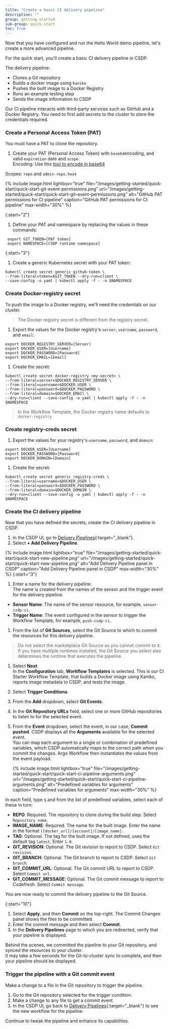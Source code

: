```yaml
---
title: "Create a basic CI delivery pipeline"
description: ""
group: getting-started
sub-group: quick-start
toc: true
---
```


Now that you have configured and run the Hello World demo pipeline, let's create a more advanced pipeline.  

For the quick start, you'll create a basic CI delivery pipeline in CSDP.  

The delivery pipeline:  
* Clones a Git repository
* Builds a docker image using `kaniko`
* Pushes the built image to a Docker Registry
* Runs an example testing step
* Sends the image information to CSDP

Our CI pipeline interacts with third-party services such as GitHub and a Docker Registry. You need to first add secrets to the cluster to store the credentials required. 


### Create a Personal Access Token (PAT)
You must have a PAT to clone the repository. 

1. Create your PAT (Personal Access Token) with `base64`encoding, and valid `expiration` date and `scope`.  
  Encoding: Use this [tool to encode in base64](https://www.base64encode.net/)  

  Scopes: `repo` and `admin-repo.hook`
  
  {% include 
   image.html 
   lightbox="true" 
   file="/images/getting-started/quick-start/quick-start-git-event-permissions.png" 
   url="/images/getting-started/quick-start/quick-start-git-event-permissions.png" 
   alt="GitHub PAT permissions for CI pipeline" 
   caption="GitHub PAT permissions for CI pipeline"
   max-width="30%" 
   %}  

{:start="2"}
1. Define your PAT and namespace by replacing the values in these commands:
  ```
   export GIT_TOKEN=[PAT token]
   export NAMESPACE=[CSDP runtime namespace]
  ```
{:start="3"} 
1. Create a generic Kubernetes secret with your PAT token:
  ```
  kubectl create secret generic github-token \
  --from-literal=token=$GIT_TOKEN --dry-run=client \
  --save-config -o yaml | kubectl apply -f - -n $NAMESPACE
  ```

### Create Docker-registry secret
To push the image to a Docker registry, we'll need the credentials on our cluster.
> The Docker registry secret is different from the registry secret.

1. Export the values for the Docker registry's `server`, `username`, `password`, and `email`:
  
  ```
  export DOCKER_REGISTRY_SERVER=[Server]
  export DOCKER_USER=[Username]
  export DOCKER_PASSWORD=[Password]
  export DOCKER_EMAIL=[Email]
  ```
1. Create the secret: 
  
  ``` 
  kubectl create secret docker-registry <my-secret> \
  --from-literal=server=$DOCKER_REGISTRY_SERVER \
  --from-literal=username=$DOCKER_USER \
  --from-literal=password=$DOCKER_PASSWORD \
  --from-literal=domain=$DOCKER_EMAIl \
  --dry-run=client --save-config -o yaml | kubectl apply -f - -n $NAMESPACE
  ```
 > In the Workflow Template, the Docker registry name defaults to `docker-registry`


### Create registry-creds secret


1. Export the values for your registry's `username`, `password`, and `domain`:
  ```
  export DOCKER_USER=[Username]
  export DOCKER_PASSWORD=[Password]
  export DOCKER_DOMAIN=[Domain]
  ```
1. Create the secret:
  ```
  kubectl create secret generic registry-creds \
  --from-literal=username=$DOCKER_USER \
  --from-literal=password=$DOCKER_PASSWORD \
  --from-literal=domain=$DOCKER_DOMAIN \
  --dry-run=client --save-config -o yaml | kubectl apply -f - -n $NAMESPACE
  ```

### Create the CI delivery pipeline
Now that you have defined the secrets, create the CI delivery pipeline in CSDP.

1. In the CSDP UI, go to [Delivery Pipelines](https://g.codefresh.io/2.0/pipelines){:target="\_blank"}.
1. Select **+ Add Delivery Pipeline**.

  {% include 
   image.html 
   lightbox="true" 
   file="/images/getting-started/quick-start/quick-start-new-pipeline.png" 
   url="/images/getting-started/quick-start/quick-start-new-pipeline.png" 
   alt="Add Delivery Pipeline panel in CSDP" 
   caption="Add Delivery Pipeline panel in CSDP"
   max-width="30%" 
   %}
{:start="3"}
1. Enter a name for the delivery pipeline.  
  The name is created from the names of the sensor and the trigger event for the delivery pipeline.   
  * **Sensor Name**: The name of the sensor resource, for example, `sensor-csdp-ci`.
  * **Trigger Name**: The event configured in the sensor to trigger the Workflow Template, for example, `push-csdp-ci`.
1. From the list of **Git Sources**, select the Git Source to which to commit the resources for this delivery pipeline.  
  > Do not select the marketplace Git Source as you cannot commit to it.   
    If you have multiple runtimes installed, the Git Source you select also determines the runtime that executes the pipeline.
1. Select **Next**.  
  In the **Configuration** tab, **Workflow Templates** is selected. This is our CI Starter Workflow Template, that builds a Docker image using Kaniko, reports image metadata to CSDP, and tests the image.
1. Select **Trigger Conditions**. 
1. From the **Add** dropdown, select **Git Events**.
1. In the **Git Repository URLs** field, select one or more GitHub repositories to listen to for the selected event. 
1. From the **Event** dropdown, select the event, in our case, **Commit pushed**.
  CSDP displays all the **Arguments** available for the selected event.    
  You can map each argument to a single or combination of predefined variables, which CSDP automatically maps to the correct path when you commit the changes. Argo Workflow then instantiates the values from the event payload.  
   
    {% include 
   image.html 
   lightbox="true" 
   file="/images/getting-started/quick-start/quick-start-ci-pipeline-arguments.png" 
   url="/images/getting-started/quick-start/quick-start-ci-pipeline-arguments.png" 
   alt="Predefined variables for arguments" 
   caption="Predefined variables for arguments"
   max-width="30%" 
   %}
     
  In each field, type `$` and from the list of predefined variables, select each of these in turn:  

  * **REPO**: Required. The repository to clone during the build step. Select `Repository name`.  
  * **IMAGE_NAME**: Required. The name for the built image. Enter the name in the format `([docker_url]/[account]/[image_name]`.  
  * **TAG**: Optional. The tag for the built image. If not defined, uses the default tag `latest`. Enter `1.0`.  
  * **GIT_REVISION**: Optional. The Git revision to report to CSDP. Select `Git revision`.  
  * **GIT_BRANCH**: Optional. The Git branch to report to CSDP. Select `Git branch`.  
  * **GIT_COMMIT_URL**: Optional. The Git commit URL to report to CSDP. Select `Commit url`.  
  * **GIT_COMMIT_MESSAGE**: Optional. The Git commit message to report to Codefresh. Select `Commit message`.   
  
  You are now ready to commit the delivery pipeline to the Git Source.  

{:start="10"}
1. Select **Apply**, and then **Commit** on the top-right.
  The Commit Changes panel shows the files to be committed.
1. Enter the commit message and then select **Commit**.
1. In the **Delivery Pipelines** page to which you are redirected, verify that your pipeline is displayed. 

  Behind the scenes, we committed the pipeline to your Git repository, and synced the resources to your cluster.  
  It may take a few seconds for the Git-to-cluster sync to complete, and then your pipeline should be displayed.

### Trigger the pipeline with a Git commit event
Make a change to a file in the Git repository to trigger the pipeline.

1. Go to the Git repository selected for the trigger condition.
1. Make a change to any file to get a commit event.
1. In the CSDP UI, go back to [Delivery Pipelines](https://g.codefresh.io/2.0/pipelines){:target="\_blank"} to see the new workflow for the pipeline.  

Continue to tweak the pipeline and enhance its capabilities. 


